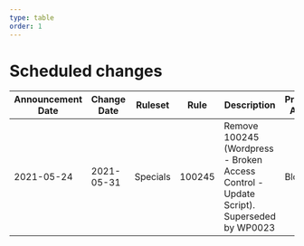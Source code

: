 ```yaml
---
type: table
order: 1
---
```

# Scheduled changes
<TableWrap><table style="width: 100%">
    <thead>
        <tr>
            <th>
                Announcement Date
            </th>
            <th>
                Change Date
            </th>
            <th>
                Ruleset
            </th>
            <th>
                Rule
            </th>
            <th>
                Description
            </th>
            <th>
                Previous Action
            </th>
            <th>
                New Action
            </th>
        </tr>
    </thead>
    <tbody>
        <tr>
            <td>
                2021-05-24
            </td>
            <td>
                2021-05-31
            </td>
            <td>
                Specials
            </td>
            <td>
                100245
            </td>
            <td>
                Remove 100245 (Wordpress - Broken Access Control - Update Script).  Superseded by WP0023
            </td>
            <td>
                Block
            </td>
            <td>
                N/A
            </td>
        </tr>
</table></TableWrap>
